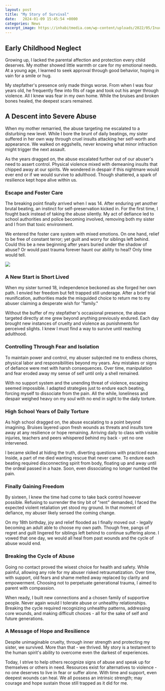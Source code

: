 ```yaml
---
layout: post
title: "My Story of Survival"
date:   2024-01-09 15:45:54 +0000
categories: News
excerpt_image: https://inhabitmedia.com/wp-content/uploads/2022/05/Inuunira_Cover-1141x1536.jpg
---
```

## Early Childhood Neglect

Growing up, I lacked the parental affection and protection every child deserves. My mother showed little warmth or care for my emotional needs. At a young age, I learned to seek approval through good behavior, hoping in vain for a smile or hug. 

My stepfather's presence only made things worse. From when I was four years old, he frequently flew into fits of rage and took out his anger through violence. All I knew was fear in my own home. While the bruises and broken bones healed, the deepest scars remained.

## A Descent into Severe Abuse 

When my mother remarried, the abuse targeting me escalated to a disturbing new level. While I bore the brunt of daily beatings, my sister suffered in her own way through cruel insults attacking her self-worth and appearance. We walked on eggshells, never knowing what minor infraction might trigger the next assault.

As the years dragged on, the abuse escalated further out of our abuser's need to assert control. Physical violence mixed with demeaning insults that chipped away at our spirits. We wondered in despair if this nightmare would ever end or if we would survive to adulthood. Though shattered, a spark of resilience kept hope alive within us.

### Escape and Foster Care

The breaking point finally arrived when I was 14. After enduring yet another brutal beating, an instinct for self-preservation kicked in. For the first time, I fought back instead of taking the abuse silently. My act of defiance led to school authorities and police becoming involved, removing both my sister and I from that toxic environment. 

We entered the foster care system with mixed emotions. On one hand, relief to be free of constant terror; yet guilt and worry for siblings left behind. Could this be a new beginning after years buried under the shadow of abuse? Or would past trauma forever haunt our ability to heal? Only time would tell.


![](https://inhabitmedia.com/wp-content/uploads/2022/05/Inuunira_Cover-1141x1536.jpg)
### A New Start is Short Lived

When my sister turned 18, independence beckoned as she forged her own path. I envied her freedom but felt trapped still underage. After a brief trial reunification, authorities made the misguided choice to return me to my abuser claiming a desperate wish for "family."

Without the buffer of my stepfather's occasional presence, the abuse targeted directly at me grew beyond anything previously endured. Each day brought new instances of cruelty and violence as punishments for perceived slights. I knew I must find a way to survive until reaching adulthood.

### Controlling Through Fear and Isolation 

To maintain power and control, my abuser subjected me to endless chores, physical labor and responsibilities beyond my years. Any mistakes or signs of defiance were met with harsh consequences. Over time, manipulation and fear eroded away my sense of self until only a shell remained.

With no support system and the unending threat of violence, escaping seemed impossible. I adapted strategies just to endure each beating, forcing myself to dissociate from the pain. All the while, loneliness and despair weighed heavy on my soul with no end in sight to the daily torture.

### High School Years of Daily Torture

As high school dragged on, the abuse escalating to a point beyond imagining. Bruises layered upon fresh wounds as threats and insults tore away at any resilience or hope remaining. Arriving daily to class with visible injuries, teachers and peers whispered behind my back - yet no one intervened.

I became skilled at hiding the truth, diverting questions with practiced ease. Inside, a part of me died wanting rescue that never came. To endure each beating required disconnecting spirit from body, floating up and away until the ordeal passed in a haze. Soon, even dissociating no longer numbed the pain.

### Finally Gaining Freedom  

By sixteen, I knew the time had come to take back control however possible. Refusing to surrender the tiny bit of "rent" demanded, I faced the expected violent retaliation yet stood my ground. In that moment of defiance, my abuser likely sensed the coming change.

On my 18th birthday, joy and relief flooded as I finally moved out - legally becoming an adult able to choose my own path. Though free, pangs of regret and guilt lingered for siblings left behind to continue suffering alone. I vowed that one day, we would all heal from past wounds and the cycle of abuse would end.

### Breaking the Cycle of Abuse

Going no contact proved the wisest choice for health and safety. While painful, allowing any role for my abuser risked retraumatization. Over time, with support, old fears and shame melted away replaced by clarity and empowerment. Choosing not to perpetuate generational trauma, I aimed to parent with compassion.

When ready, I built new connections and a chosen family of supportive people. Never again would I tolerate abuse or unhealthy relationships. Breaking the cycle required recognizing unhealthy patterns, addressing core wounds, and making difficult choices - all for the sake of self and future generations.

### A Message of Hope and Resilience

Despite unimaginable cruelty, through inner strength and protecting my sister, we survived. More than that - we thrived. My story is a testament to the human spirit's ability to overcome even the darkest of experiences. 

Today, I strive to help others recognize signs of abuse and speak up for themselves or others in need. Resources exist for alternatives to violence - no one deserves to live in fear or suffer alone. With time and support, even deepest wounds can heal. We all possess an intrinsic strength; may courage and hope sustain those still trapped as it did for me.

### 